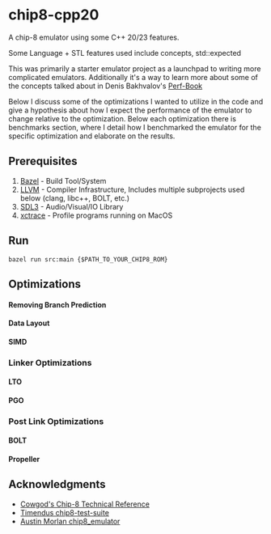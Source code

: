 # chip8-cpp20
A chip-8 emulator using some C++ 20/23 features.

Some Language + STL features used include concepts, std::expected

This was primarily a starter emulator project as a launchpad to writing more complicated emulators.
Additionally it's a way to learn more about some of the concepts talked about in Denis Bakhvalov's [Perf-Book](https://github.com/dendibakh/perf-book)

Below I discuss some of the optimizations I wanted to utilize in the code and give a hypothesis about how I expect the performance of the emulator to change relative to the optimization. 
Below each optimization there is benchmarks section, where I detail how I benchmarked the emulator for the specific optimization and elaborate on the results.

## Prerequisites
1. [Bazel](https://bazel.build/) - Build Tool/System
2. [LLVM](https://llvm.org/) - Compiler Infrastructure, Includes multiple subprojects used below (clang, libc++, BOLT, etc.)
3. [SDL3](https://wiki.libsdl.org/SDL3/FrontPage) - Audio/Visual/IO Library
4. [xctrace](https://keith.github.io/xcode-man-pages/xctrace.1.html) - Profile programs running on MacOS

## Run

```
bazel run src:main {$PATH_TO_YOUR_CHIP8_ROM}
```

## Optimizations

#### Removing Branch Prediction

#### Data Layout

#### SIMD

### Linker Optimizations

#### LTO

#### PGO

### Post Link Optimizations

#### BOLT

#### Propeller

## Acknowledgments
- [Cowgod's Chip-8 Technical Reference](http://devernay.free.fr/hacks/chip8/C8TECH10.HTM)
- [Timendus chip8-test-suite](https://github.com/Timendus/chip8-test-suite)
- [Austin Morlan chip8_emulator](https://austinmorlan.com/posts/chip8_emulator/)
